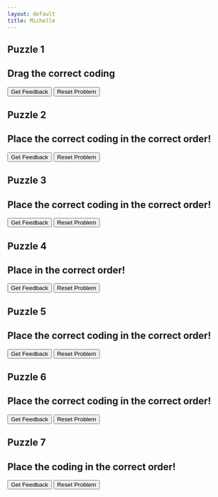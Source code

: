 ```yaml
---
layout: default
title: Michelle
---
```

## Puzzle 1 
## Drag the correct coding
<div id="parsons1-sortableTrash" class="sortable-code"></div> 
<div id="parsons1-sortable" class="sortable-code"></div> 
<div style="clear:both;"></div> 
<p> 
    <input id="parsons1-feedbackLink" value="Get Feedback" type="button" /> 
    <input id="parsons1-newInstanceLink" value="Reset Problem" type="button" /> 
</p> 
<script type="text/javascript"> 
(function(){
  var initial = "print (&quot;Hello world!&quot;)\n" +
    "print &quot;Hello world!&quot; #distractor\n" +
    "print (Hello world!) #distractor";
  var parsonsPuzzle = new ParsonsWidget({
    "sortableId": "parsons1-sortable",
    "max_wrong_lines": 10,
    "grader": ParsonsWidget._graders.LineBasedGrader,
    "exec_limit": 2500,
    "can_indent": true,
    "x_indent": 50,
    "lang": "en",
    "show_feedback": true,
    "trashId": "parsons1-sortableTrash"
  });
  parsonsPuzzle.init(initial);
  parsonsPuzzle.shuffleLines();
  $("#parsons1-newInstanceLink").click(function(event){ 
      event.preventDefault(); 
      parsonsPuzzle.shuffleLines(); 
  }); 
  $("#parsons1-feedbackLink").click(function(event){ 
      event.preventDefault(); 
      parsonsPuzzle.getFeedback(); 
  }); 
})(); 
</script>



## Puzzle 2
## Place the correct coding in the correct order!

<div id="parsons2-sortableTrash" class="sortable-code"></div> 
<div id="parsons2-sortable" class="sortable-code"></div> 
<div style="clear:both;"></div> 
<p> 
    <input id="parsons2-feedbackLink" value="Get Feedback" type="button" /> 
    <input id="parsons2-newInstanceLink" value="Reset Problem" type="button" /> 
</p> 
<script type="text/javascript"> 
(function(){
  var initial = "answer = input(&quot;What has hands but can’t clap? &quot;)\n" +
    "print(&quot;Interesting answer: &quot; + answer)\n" +
    "print(&quot;The real answer is: A clock!&quot;)\n" +
    "answer = input(What has hands but can’t clap? ) #distractor\n" +
    "print&quot;Interesting answer: &quot; + answer #distractor\n" +
    "print(&quot;The real answer is: A clock!) #distractor";
  var parsonsPuzzle = new ParsonsWidget({
    "sortableId": "parsons2-sortable",
    "max_wrong_lines": 10,
    "grader": ParsonsWidget._graders.LineBasedGrader,
    "exec_limit": 2500,
    "can_indent": true,
    "x_indent": 50,
    "lang": "en",
    "show_feedback": true,
    "trashId": "parsons2-sortableTrash"
  });
  parsonsPuzzle.init(initial);
  parsonsPuzzle.shuffleLines();
  $("#parsons2-newInstanceLink").click(function(event){ 
      event.preventDefault(); 
      parsonsPuzzle.shuffleLines(); 
  }); 
  $("#parsons2-feedbackLink").click(function(event){ 
      event.preventDefault(); 
      parsonsPuzzle.getFeedback(); 
  }); 
})(); 
</script>

## Puzzle 3
## Place the correct coding in the correct order!
<div id="parsons3-sortableTrash" class="sortable-code"></div> 
<div id="parsons3-sortable" class="sortable-code"></div> 
<div style="clear:both;"></div> 
<p> 
    <input id="parsons3-feedbackLink" value="Get Feedback" type="button" /> 
    <input id="parsons3-newInstanceLink" value="Reset Problem" type="button" /> 
</p> 
<script type="text/javascript"> 
(function(){
  var initial = "eye_colour = input(&quot;What colour are your eyes? &quot;)\n" +
    "print(eye_colour)\n" +
    "eye_colour = input(What colour are your eyes? ) #distractor\n" +
    "eye_colour = input&quot;What colour are your eyes? &quot; #distractor\n" +
    "print eye_colour #distractor";
  var parsonsPuzzle = new ParsonsWidget({
    "sortableId": "parsons3-sortable",
    "max_wrong_lines": 10,
    "grader": ParsonsWidget._graders.LineBasedGrader,
    "exec_limit": 2500,
    "can_indent": true,
    "x_indent": 50,
    "lang": "en",
    "show_feedback": true,
    "trashId": "parsons3-sortableTrash"
  });
  parsonsPuzzle.init(initial);
  parsonsPuzzle.shuffleLines();
  $("#parsons3-newInstanceLink").click(function(event){ 
      event.preventDefault(); 
      parsonsPuzzle.shuffleLines(); 
  }); 
  $("#parsons3-feedbackLink").click(function(event){ 
      event.preventDefault(); 
      parsonsPuzzle.getFeedback(); 
  }); 
})(); 
</script>

## Puzzle 4
## Place in the correct order!

<div id="parsons4-sortableTrash" class="sortable-code"></div> 
<div id="parsons4-sortable" class="sortable-code"></div> 
<div style="clear:both;"></div> 
<p> 
    <input id="parsons4-feedbackLink" value="Get Feedback" type="button" /> 
    <input id="parsons4-newInstanceLink" value="Reset Problem" type="button" /> 
</p> 
<script type="text/javascript"> 
(function(){
  var initial = "total_pets=0\n" +
    "dogs = 1\n" +
    "cats = 4\n" +
    "total_pets = dogs + cats\n" +
    "print (&quot;Total number of pets is:&quot;,total_pets)";
  var parsonsPuzzle = new ParsonsWidget({
    "sortableId": "parsons4-sortable",
    "max_wrong_lines": 10,
    "grader": ParsonsWidget._graders.LineBasedGrader,
    "exec_limit": 2500,
    "can_indent": true,
    "x_indent": 50,
    "lang": "en",
    "show_feedback": true,
    "trashId": "parsons4-sortableTrash"
  });
  parsonsPuzzle.init(initial);
  parsonsPuzzle.shuffleLines();
  $("#parsons4-newInstanceLink").click(function(event){ 
      event.preventDefault(); 
      parsonsPuzzle.shuffleLines(); 
  }); 
  $("#parsons4-feedbackLink").click(function(event){ 
      event.preventDefault(); 
      parsonsPuzzle.getFeedback(); 
  }); 
})(); 
</script>

## Puzzle 5
## Place the correct coding in the correct order!

<div id="puzzle5-sortableTrash" class="sortable-code"></div> 
<div id="puzzle5-sortable" class="sortable-code"></div> 
<div style="clear:both;"></div> 
<p> 
    <input id="puzzle5-feedbackLink" value="Get Feedback" type="button" /> 
    <input id="puzzle5-newInstanceLink" value="Reset Problem" type="button" /> 
</p> 
<script type="text/javascript"> 
(function(){
  var initial = "pets=input(&quot;Do you have any pets? &quot;)\n" +
    "petType=input(&quot;What type of pets do you have? &quot;)\n" +
    "petName=input(&quot;What&#039;s it&#039;s name? &quot;)\n" +
    "print(&quot;I love &quot;+petType+&quot;&#039;s and &quot;+petName+&quot; is a lovely name&quot;)\n" +
    "pets=input(&quot;Do you have any pets? &quot;) #distractor\n" +
    "petType=input(What type of pets do you have? ) #distractor\n" +
    "petName=input&quot;What&#039;s it&#039;s name? &quot; #distractor\n" +
    "print(&quot;I love +petType+&quot;&#039;s and &quot;+petName+&quot; is a lovely name&quot;) #distractor";
  var parsonsPuzzle = new ParsonsWidget({
    "sortableId": "puzzle5-sortable",
    "max_wrong_lines": 10,
    "grader": ParsonsWidget._graders.LineBasedGrader,
    "exec_limit": 2500,
    "can_indent": true,
    "x_indent": 50,
    "lang": "en",
    "show_feedback": true,
    "trashId": "puzzle5-sortableTrash"
  });
  parsonsPuzzle.init(initial);
  parsonsPuzzle.shuffleLines();
  $("#puzzle5-newInstanceLink").click(function(event){ 
      event.preventDefault(); 
      parsonsPuzzle.shuffleLines(); 
  }); 
  $("#puzzle5-feedbackLink").click(function(event){ 
      event.preventDefault(); 
      parsonsPuzzle.getFeedback(); 
  }); 
})(); 
</script>

## Puzzle 6
## Place the correct coding in the correct order!

<div id="puzzle6-sortableTrash" class="sortable-code"></div> 
<div id="puzzle6-sortable" class="sortable-code"></div> 
<div style="clear:both;"></div> 
<p> 
    <input id="puzzle6-feedbackLink" value="Get Feedback" type="button" /> 
    <input id="puzzle6-newInstanceLink" value="Reset Problem" type="button" /> 
</p> 
<script type="text/javascript"> 
(function(){
  var initial = "forename=input(&quot;What is your first name? &quot;)\n" +
    "surname=input(&quot;What is your surname? &quot;)\n" +
    "height=input(&quot;What is your height? &quot;)\n" +
    "print(&quot;Hello &quot;,forename,surname,&quot;at &quot;,height,&quot;we are about the same height&quot;)\n" +
    "pets=input(&quot;Do you have any pets? &quot;) #distractor\n" +
    "forename=(&quot;What is your first name? &quot;) #distractor\n" +
    "surname=input(What is your surname? &quot;) #distractor\n" +
    "height=input(&quot;What is your height? &quot; #distractor\n" +
    "print(&quot;Hello &quot;,forename,surname,&quot;at &quot;height,&quot;we are about the same height&quot;) #distractor";
  var parsonsPuzzle = new ParsonsWidget({
    "sortableId": "puzzle6-sortable",
    "max_wrong_lines": 10,
    "grader": ParsonsWidget._graders.LineBasedGrader,
    "exec_limit": 2500,
    "can_indent": true,
    "x_indent": 50,
    "lang": "en",
    "show_feedback": true,
    "trashId": "puzzle6-sortableTrash"
  });
  parsonsPuzzle.init(initial);
  parsonsPuzzle.shuffleLines();
  $("#puzzle6-newInstanceLink").click(function(event){ 
      event.preventDefault(); 
      parsonsPuzzle.shuffleLines(); 
  }); 
  $("#puzzle6-feedbackLink").click(function(event){ 
      event.preventDefault(); 
      parsonsPuzzle.getFeedback(); 
  }); 
})(); 
</script>

## Puzzle 7
## Place the coding in the correct order!

<div id="puzzle7-sortableTrash" class="sortable-code"></div> 
<div id="puzzle7-sortable" class="sortable-code"></div> 
<div style="clear:both;"></div> 
<p> 
    <input id="puzzle7-feedbackLink" value="Get Feedback" type="button" /> 
    <input id="puzzle7-newInstanceLink" value="Reset Problem" type="button" /> 
</p> 
<script type="text/javascript"> 
(function(){
  var initial = "a = [3, 7, 45, 98]\n" +
    "b = [13, 17, 2, 1, 9]\n" +
    "c = a + b\n" +
    "c.sort()\n" +
    "print (c";
  var parsonsPuzzle = new ParsonsWidget({
    "sortableId": "puzzle7-sortable",
    "max_wrong_lines": 10,
    "grader": ParsonsWidget._graders.LineBasedGrader,
    "exec_limit": 2500,
    "can_indent": true,
    "x_indent": 50,
    "lang": "en",
    "show_feedback": true,
    "trashId": "puzzle7-sortableTrash"
  });
  parsonsPuzzle.init(initial);
  parsonsPuzzle.shuffleLines();
  $("#puzzle7-newInstanceLink").click(function(event){ 
      event.preventDefault(); 
      parsonsPuzzle.shuffleLines(); 
  }); 
  $("#puzzle7-feedbackLink").click(function(event){ 
      event.preventDefault(); 
      parsonsPuzzle.getFeedback(); 
  }); 
})(); 
</script>


